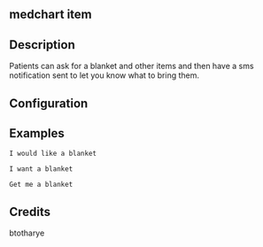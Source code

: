 ## medchart item


## Description 
Patients can ask for a blanket and other items and then have a sms notification sent to let you know what to bring them.

## Configuration


## Examples 
`I would like a blanket`

`I want a blanket`

`Get me a blanket`

## Credits 
btotharye
